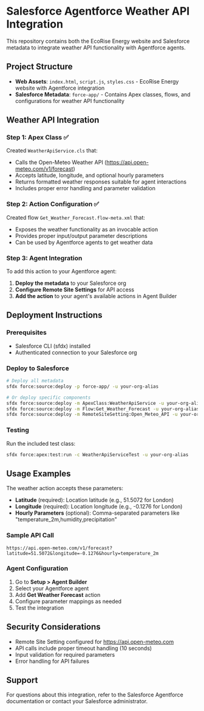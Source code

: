 # Salesforce Agentforce Weather API Integration

This repository contains both the EcoRise Energy website and Salesforce metadata to integrate weather API functionality with Agentforce agents.

## Project Structure

- **Web Assets**: `index.html`, `script.js`, `styles.css` - EcoRise Energy website with Agentforce integration
- **Salesforce Metadata**: `force-app/` - Contains Apex classes, flows, and configurations for weather API functionality

## Weather API Integration

### Step 1: Apex Class ✅
Created `WeatherApiService.cls` that:
- Calls the Open-Meteo Weather API (https://api.open-meteo.com/v1/forecast)
- Accepts latitude, longitude, and optional hourly parameters
- Returns formatted weather responses suitable for agent interactions
- Includes proper error handling and parameter validation

### Step 2: Action Configuration ✅
Created flow `Get_Weather_Forecast.flow-meta.xml` that:
- Exposes the weather functionality as an invocable action
- Provides proper input/output parameter descriptions
- Can be used by Agentforce agents to get weather data

### Step 3: Agent Integration
To add this action to your Agentforce agent:

1. **Deploy the metadata** to your Salesforce org
2. **Configure Remote Site Settings** for API access
3. **Add the action** to your agent's available actions in Agent Builder

## Deployment Instructions

### Prerequisites
- Salesforce CLI (sfdx) installed
- Authenticated connection to your Salesforce org

### Deploy to Salesforce
```bash
# Deploy all metadata
sfdx force:source:deploy -p force-app/ -u your-org-alias

# Or deploy specific components
sfdx force:source:deploy -m ApexClass:WeatherApiService -u your-org-alias
sfdx force:source:deploy -m Flow:Get_Weather_Forecast -u your-org-alias
sfdx force:source:deploy -m RemoteSiteSetting:Open_Meteo_API -u your-org-alias
```

### Testing
Run the included test class:
```bash
sfdx force:apex:test:run -c WeatherApiServiceTest -u your-org-alias
```

## Usage Examples

The weather action accepts these parameters:
- **Latitude** (required): Location latitude (e.g., 51.5072 for London)
- **Longitude** (required): Location longitude (e.g., -0.1276 for London)
- **Hourly Parameters** (optional): Comma-separated parameters like "temperature_2m,humidity,precipitation"

### Sample API Call
```
https://api.open-meteo.com/v1/forecast?latitude=51.5072&longitude=-0.1276&hourly=temperature_2m
```

### Agent Configuration
1. Go to **Setup > Agent Builder**
2. Select your Agentforce agent
3. Add **Get Weather Forecast** action
4. Configure parameter mappings as needed
5. Test the integration

## Security Considerations
- Remote Site Setting configured for https://api.open-meteo.com
- API calls include proper timeout handling (10 seconds)
- Input validation for required parameters
- Error handling for API failures

## Support
For questions about this integration, refer to the Salesforce Agentforce documentation or contact your Salesforce administrator.